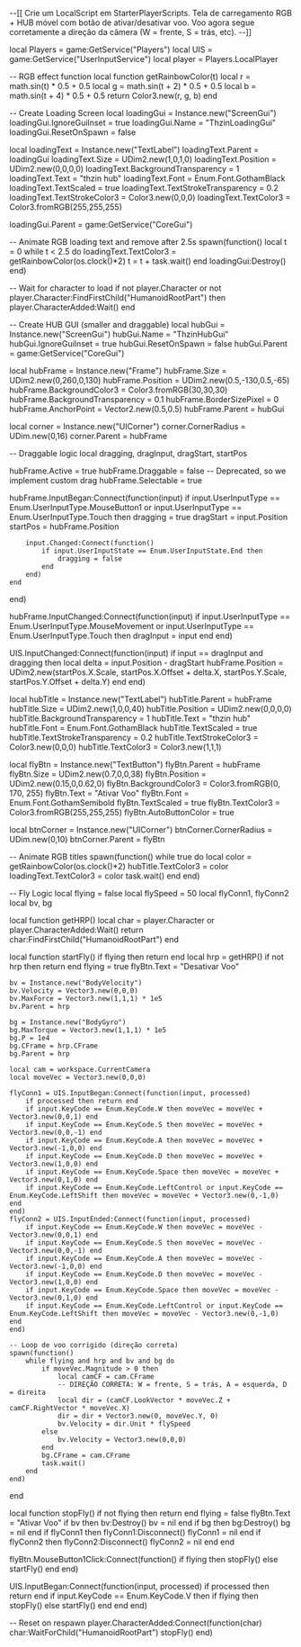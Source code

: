--[[ 
Crie um LocalScript em StarterPlayerScripts.
Tela de carregamento RGB + HUB móvel com botão de ativar/desativar voo.
Voo agora segue corretamente a direção da câmera (W = frente, S = trás, etc).
--]]

local Players = game:GetService("Players")
local UIS = game:GetService("UserInputService")
local player = Players.LocalPlayer

-- RGB effect function
local function getRainbowColor(t)
    local r = math.sin(t) * 0.5 + 0.5
    local g = math.sin(t + 2) * 0.5 + 0.5
    local b = math.sin(t + 4) * 0.5 + 0.5
    return Color3.new(r, g, b)
end

-- Create Loading Screen
local loadingGui = Instance.new("ScreenGui")
loadingGui.IgnoreGuiInset = true
loadingGui.Name = "ThzinLoadingGui"
loadingGui.ResetOnSpawn = false

local loadingText = Instance.new("TextLabel")
loadingText.Parent = loadingGui
loadingText.Size = UDim2.new(1,0,1,0)
loadingText.Position = UDim2.new(0,0,0,0)
loadingText.BackgroundTransparency = 1
loadingText.Text = "thzin hub"
loadingText.Font = Enum.Font.GothamBlack
loadingText.TextScaled = true
loadingText.TextStrokeTransparency = 0.2
loadingText.TextStrokeColor3 = Color3.new(0,0,0)
loadingText.TextColor3 = Color3.fromRGB(255,255,255)

loadingGui.Parent = game:GetService("CoreGui")

-- Animate RGB loading text and remove after 2.5s
spawn(function()
    local t = 0
    while t < 2.5 do
        loadingText.TextColor3 = getRainbowColor(os.clock()*2)
        t = t + task.wait()
    end
    loadingGui:Destroy()
end)

-- Wait for character to load
if not player.Character or not player.Character:FindFirstChild("HumanoidRootPart") then
    player.CharacterAdded:Wait()
end

-- Create HUB GUI (smaller and draggable)
local hubGui = Instance.new("ScreenGui")
hubGui.Name = "ThzinHubGui"
hubGui.IgnoreGuiInset = true
hubGui.ResetOnSpawn = false
hubGui.Parent = game:GetService("CoreGui")

local hubFrame = Instance.new("Frame")
hubFrame.Size = UDim2.new(0,260,0,130)
hubFrame.Position = UDim2.new(0.5,-130,0.5,-65)
hubFrame.BackgroundColor3 = Color3.fromRGB(30,30,30)
hubFrame.BackgroundTransparency = 0.1
hubFrame.BorderSizePixel = 0
hubFrame.AnchorPoint = Vector2.new(0.5,0.5)
hubFrame.Parent = hubGui

local corner = Instance.new("UICorner")
corner.CornerRadius = UDim.new(0,16)
corner.Parent = hubFrame

-- Draggable logic
local dragging, dragInput, dragStart, startPos

hubFrame.Active = true
hubFrame.Draggable = false -- Deprecated, so we implement custom drag
hubFrame.Selectable = true

hubFrame.InputBegan:Connect(function(input)
    if input.UserInputType == Enum.UserInputType.MouseButton1 or input.UserInputType == Enum.UserInputType.Touch then
        dragging = true
        dragStart = input.Position
        startPos = hubFrame.Position

        input.Changed:Connect(function()
            if input.UserInputState == Enum.UserInputState.End then
                dragging = false
            end
        end)
    end
end)

hubFrame.InputChanged:Connect(function(input)
    if input.UserInputType == Enum.UserInputType.MouseMovement or input.UserInputType == Enum.UserInputType.Touch then
        dragInput = input
    end
end)

UIS.InputChanged:Connect(function(input)
    if input == dragInput and dragging then
        local delta = input.Position - dragStart
        hubFrame.Position = UDim2.new(startPos.X.Scale, startPos.X.Offset + delta.X, startPos.Y.Scale, startPos.Y.Offset + delta.Y)
    end
end)

local hubTitle = Instance.new("TextLabel")
hubTitle.Parent = hubFrame
hubTitle.Size = UDim2.new(1,0,0,40)
hubTitle.Position = UDim2.new(0,0,0,0)
hubTitle.BackgroundTransparency = 1
hubTitle.Text = "thzin hub"
hubTitle.Font = Enum.Font.GothamBlack
hubTitle.TextScaled = true
hubTitle.TextStrokeTransparency = 0.2
hubTitle.TextStrokeColor3 = Color3.new(0,0,0)
hubTitle.TextColor3 = Color3.new(1,1,1)

local flyBtn = Instance.new("TextButton")
flyBtn.Parent = hubFrame
flyBtn.Size = UDim2.new(0.7,0,0,38)
flyBtn.Position = UDim2.new(0.15,0,0.62,0)
flyBtn.BackgroundColor3 = Color3.fromRGB(0, 170, 255)
flyBtn.Text = "Ativar Voo"
flyBtn.Font = Enum.Font.GothamSemibold
flyBtn.TextScaled = true
flyBtn.TextColor3 = Color3.fromRGB(255,255,255)
flyBtn.AutoButtonColor = true

local btnCorner = Instance.new("UICorner")
btnCorner.CornerRadius = UDim.new(0,10)
btnCorner.Parent = flyBtn

-- Animate RGB titles
spawn(function()
    while true do
        local color = getRainbowColor(os.clock()*2)
        hubTitle.TextColor3 = color
        loadingText.TextColor3 = color
        task.wait()
    end
end)

-- Fly Logic
local flying = false
local flySpeed = 50
local flyConn1, flyConn2
local bv, bg

local function getHRP()
    local char = player.Character or player.CharacterAdded:Wait()
    return char:FindFirstChild("HumanoidRootPart")
end

local function startFly()
    if flying then return end
    local hrp = getHRP()
    if not hrp then return end
    flying = true
    flyBtn.Text = "Desativar Voo"

    bv = Instance.new("BodyVelocity")
    bv.Velocity = Vector3.new(0,0,0)
    bv.MaxForce = Vector3.new(1,1,1) * 1e5
    bv.Parent = hrp

    bg = Instance.new("BodyGyro")
    bg.MaxTorque = Vector3.new(1,1,1) * 1e5
    bg.P = 1e4
    bg.CFrame = hrp.CFrame
    bg.Parent = hrp

    local cam = workspace.CurrentCamera
    local moveVec = Vector3.new(0,0,0)

    flyConn1 = UIS.InputBegan:Connect(function(input, processed)
        if processed then return end
        if input.KeyCode == Enum.KeyCode.W then moveVec = moveVec + Vector3.new(0,0,1) end
        if input.KeyCode == Enum.KeyCode.S then moveVec = moveVec + Vector3.new(0,0,-1) end
        if input.KeyCode == Enum.KeyCode.A then moveVec = moveVec + Vector3.new(-1,0,0) end
        if input.KeyCode == Enum.KeyCode.D then moveVec = moveVec + Vector3.new(1,0,0) end
        if input.KeyCode == Enum.KeyCode.Space then moveVec = moveVec + Vector3.new(0,1,0) end
        if input.KeyCode == Enum.KeyCode.LeftControl or input.KeyCode == Enum.KeyCode.LeftShift then moveVec = moveVec + Vector3.new(0,-1,0) end
    end)
    flyConn2 = UIS.InputEnded:Connect(function(input, processed)
        if input.KeyCode == Enum.KeyCode.W then moveVec = moveVec - Vector3.new(0,0,1) end
        if input.KeyCode == Enum.KeyCode.S then moveVec = moveVec - Vector3.new(0,0,-1) end
        if input.KeyCode == Enum.KeyCode.A then moveVec = moveVec - Vector3.new(-1,0,0) end
        if input.KeyCode == Enum.KeyCode.D then moveVec = moveVec - Vector3.new(1,0,0) end
        if input.KeyCode == Enum.KeyCode.Space then moveVec = moveVec - Vector3.new(0,1,0) end
        if input.KeyCode == Enum.KeyCode.LeftControl or input.KeyCode == Enum.KeyCode.LeftShift then moveVec = moveVec - Vector3.new(0,-1,0) end
    end)

    -- Loop de voo corrigido (direção correta)
    spawn(function()
        while flying and hrp and bv and bg do
            if moveVec.Magnitude > 0 then
                local camCF = cam.CFrame
                -- DIREÇÃO CORRETA: W = frente, S = trás, A = esquerda, D = direita
                local dir = (camCF.LookVector * moveVec.Z + camCF.RightVector * moveVec.X)
                dir = dir + Vector3.new(0, moveVec.Y, 0)
                bv.Velocity = dir.Unit * flySpeed
            else
                bv.Velocity = Vector3.new(0,0,0)
            end
            bg.CFrame = cam.CFrame
            task.wait()
        end
    end)
end

local function stopFly()
    if not flying then return end
    flying = false
    flyBtn.Text = "Ativar Voo"
    if bv then bv:Destroy() bv = nil end
    if bg then bg:Destroy() bg = nil end
    if flyConn1 then flyConn1:Disconnect() flyConn1 = nil end
    if flyConn2 then flyConn2:Disconnect() flyConn2 = nil end
end

flyBtn.MouseButton1Click:Connect(function()
    if flying then
        stopFly()
    else
        startFly()
    end
end)

UIS.InputBegan:Connect(function(input, processed)
    if processed then return end
    if input.KeyCode == Enum.KeyCode.V then
        if flying then
            stopFly()
        else
            startFly()
        end
    end
end)

-- Reset on respawn
player.CharacterAdded:Connect(function(char)
    char:WaitForChild("HumanoidRootPart")
    stopFly()
end)
